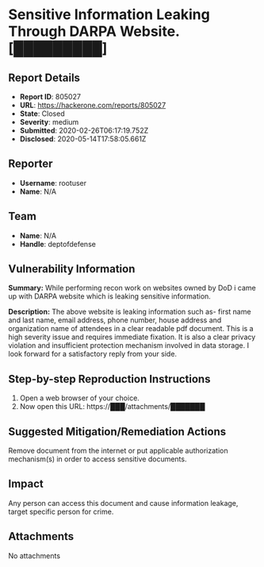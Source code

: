 # Sensitive Information Leaking Through DARPA Website. [█████████]

## Report Details
- **Report ID**: 805027
- **URL**: https://hackerone.com/reports/805027
- **State**: Closed
- **Severity**: medium
- **Submitted**: 2020-02-26T06:17:19.752Z
- **Disclosed**: 2020-05-14T17:58:05.661Z

## Reporter
- **Username**: rootuser
- **Name**: N/A

## Team
- **Name**: N/A
- **Handle**: deptofdefense

## Vulnerability Information
**Summary:**
While performing recon work on websites owned by DoD i came up with DARPA website which is leaking sensitive information.

**Description:**
The above website is leaking information such as- first name and last name, email address, phone number, house address and organization name of attendees in a clear readable pdf document. This is a high severity issue and requires immediate fixation. It is also a clear privacy violation and insufficient protection mechanism involved in data storage. I look forward for a satisfactory reply from your side. 

## Step-by-step Reproduction Instructions
1. Open a web browser of your choice.
2. Now open this URL: https://███/attachments/███████

## Suggested Mitigation/Remediation Actions
Remove document from the internet or put applicable authorization mechanism(s) in order to access sensitive documents.

## Impact

Any person can access this document and cause information leakage, target specific person for crime.

## Attachments
No attachments
